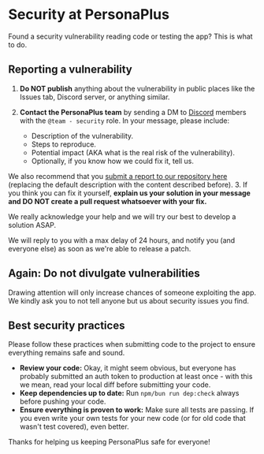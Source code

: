 # Security at PersonaPlus

Found a security vulnerability reading code or testing the app? This is what to do.

## Reporting a vulnerability

1. **Do NOT publish** anything about the vulnerability in public places like the Issues tab, Discord server, or anything similar.
2. **Contact the PersonaPlus team** by sending a DM to [Discord](https://discord.gg/wwzddK4Zpc) members with the `@team - security` role. In your message, please include:

   - Description of the vulnerability.
   - Steps to reproduce.
   - Potential impact (AKA what is the real risk of the vulnerability).
   - Optionally, if you know how we could fix it, tell us.

We also recommend that you [submit a report to our repository here](https://github.com/GiveItAPlus/personaplus/security/advisories/new) (replacing the default description with the content described before).
3. If you think you can fix it yourself, **explain us your solution in your message and DO NOT create a pull request whatsoever with your fix.**

We really acknowledge your help and we will try our best to develop a solution ASAP.

We will reply to you with a max delay of 24 hours, and notify you (and everyone else) as soon as we're able to release a patch.

## Again: Do not divulgate vulnerabilities

Drawing attention will only increase chances of someone exploiting the app. We kindly ask you to not tell anyone but us about security issues you find.

## Best security practices

Please follow these practices when submitting code to the project to ensure everything remains safe and sound.

- **Review your code:** Okay, it might seem obvious, but everyone has probably submitted an auth token to production at least once - with this we mean, read your local diff before submitting your code.
- **Keep dependencies up to date:** Run `npm/bun run dep:check` always before pushing your code.
- **Ensure everything is proven to work:** Make sure all tests are passing. If you even write your own tests for your new code (or for old code that wasn't test covered), even better.

Thanks for helping us keeping PersonaPlus safe for everyone!
